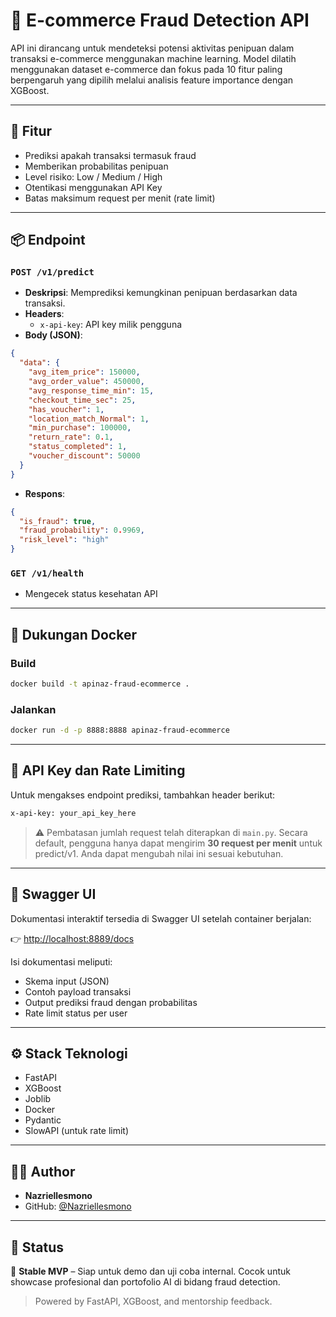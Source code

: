 # 🛒 E-commerce Fraud Detection API

API ini dirancang untuk mendeteksi potensi aktivitas penipuan dalam transaksi e-commerce menggunakan machine learning. Model dilatih menggunakan dataset e-commerce dan fokus pada 10 fitur paling berpengaruh yang dipilih melalui analisis feature importance dengan XGBoost.

---

## 🚀 Fitur
- Prediksi apakah transaksi termasuk fraud
- Memberikan probabilitas penipuan
- Level risiko: Low / Medium / High
- Otentikasi menggunakan API Key
- Batas maksimum request per menit (rate limit)

---

## 📦 Endpoint

### `POST /v1/predict`
- **Deskripsi**: Memprediksi kemungkinan penipuan berdasarkan data transaksi.
- **Headers**:
  - `x-api-key`: API key milik pengguna
- **Body (JSON)**:
```json
{
  "data": {
    "avg_item_price": 150000,
    "avg_order_value": 450000,
    "avg_response_time_min": 15,
    "checkout_time_sec": 25,
    "has_voucher": 1,
    "location_match_Normal": 1,
    "min_purchase": 100000,
    "return_rate": 0.1,
    "status_completed": 1,
    "voucher_discount": 50000
  }
}
```

- **Respons**:
```json
{
  "is_fraud": true,
  "fraud_probability": 0.9969,
  "risk_level": "high"
}
```

### `GET /v1/health`
- Mengecek status kesehatan API

---

## 🐳 Dukungan Docker
### Build
```bash
docker build -t apinaz-fraud-ecommerce .
```

### Jalankan
```bash
docker run -d -p 8888:8888 apinaz-fraud-ecommerce
```

---

## 🔐 API Key dan Rate Limiting
Untuk mengakses endpoint prediksi, tambahkan header berikut:
```bash
x-api-key: your_api_key_here
```

> ⚠️ Pembatasan jumlah request telah diterapkan di `main.py`. Secara default, pengguna hanya dapat mengirim **30 request per menit** untuk predict/v1. Anda dapat mengubah nilai ini sesuai kebutuhan.

---

## 🧪 Swagger UI

Dokumentasi interaktif tersedia di Swagger UI setelah container berjalan:

👉 [http://localhost:8889/docs](http://localhost:8889/docs)

Isi dokumentasi meliputi:
- Skema input (JSON)
- Contoh payload transaksi
- Output prediksi fraud dengan probabilitas
- Rate limit status per user

---

## ⚙️ Stack Teknologi
- FastAPI
- XGBoost
- Joblib
- Docker
- Pydantic
- SlowAPI (untuk rate limit)

---

## 👨‍💻 Author
- **Nazriellesmono**
- GitHub: [@Nazriellesmono](https://github.com/Nazriellesmono)

---

## 📌 Status
🚀 **Stable MVP** – Siap untuk demo dan uji coba internal. Cocok untuk showcase profesional dan portofolio AI di bidang fraud detection.

> Powered by FastAPI, XGBoost, and mentorship feedback.
